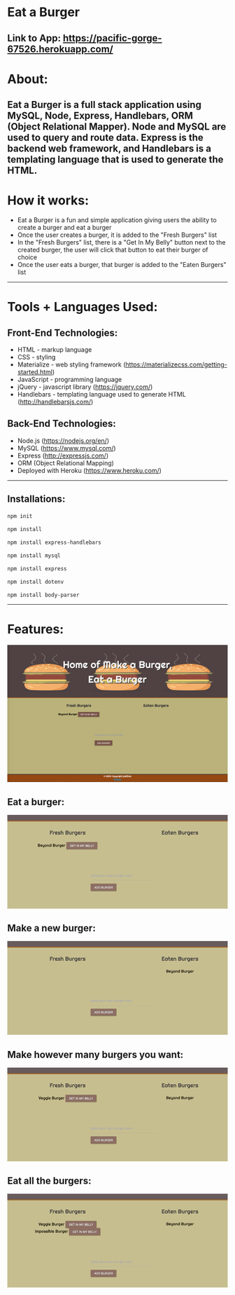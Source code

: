 # Eat a Burger

**Link to App: https://pacific-gorge-67526.herokuapp.com/**
---
# About:
Eat a Burger is a full stack application using MySQL, Node, Express, Handlebars, ORM (Object Relational Mapper). Node and MySQL are used to query and route data. Express is the backend web framework, and Handlebars is a templating language that is used to generate the HTML.
---
# How it works:
* Eat a Burger is a fun and simple application giving users the ability to create a burger and eat a burger 
* Once the user creates a burger, it is added to the "Fresh Burgers" list
* In the "Fresh Burgers" list, there is a "Get In My Belly" button next to the created burger, the user will click that button to eat their burger of choice
* Once the user eats a burger, that burger is added to the "Eaten Burgers" list
---
# Tools + Languages Used:
## Front-End Technologies:
* HTML - markup language
* CSS - styling
* Materialize - web styling framework (https://materializecss.com/getting-started.html)
* JavaScript - programming language
* jQuery - javascript library (https://jquery.com/)
* Handlebars - templating language used to generate HTML (http://handlebarsjs.com/)

## Back-End Technologies:
* Node.js (https://nodejs.org/en/)
* MySQL (https://www.mysql.com/)
* Express (http://expressjs.com/)
* ORM (Object Relational Mapping)
* Deployed with Heroku (https://www.heroku.com/)
---
## Installations:
```
npm init
```
```
npm install
```
```
npm install express-handlebars
```
```
npm install mysql
```
```
npm install express
```
```
npm install dotenv
```
```
npm install body-parser
```
---
# Features:
![Image](public/assets/img/main.png)

## Eat a burger:
![Image](public/assets/img/burger1.gif)

## Make a new burger:
![Image](public/assets/img/burger2.gif)

## Make however many burgers you want:
![Image](public/assets/img/burger3.gif)

## Eat all the burgers:
![Image](public/assets/img/burger4.gif)